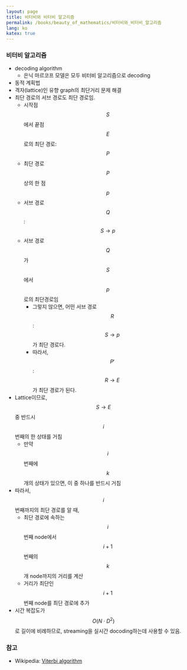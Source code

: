 ```yaml
---
layout: page
title: 비터비와 비터비 알고리즘
permalink: /books/beauty_of_mathematics/비터비와_비터비_알고리즘
lang: ko
katex: true
---
```


### 비터비 알고리즘

* decoding algorithm
  * 은닉 마르코프 모델은 모두 비터비 알고리즘으로 decoding
* 동적 계획법
* 격자(lattice)인 유향 graph의 최단거리 문제 해결
* 최단 경로의 서브 경로도 최단 경로임.
  * 시작점 $$ S $$에서 끝점 $$ E $$로의 최단 경로: $$ P $$
  * 최단 경로 $$ P $$ 상의 한 점 $$ p $$
  * 서브 경로 $$ Q $$ : $$ S \rightarrow p $$
  * 서브 경로 $$ Q $$가 $$ S $$에서 $$ p $$로의 최단경로임
    * 그렇지 않으면, 어떤 서브 경로 $$ R $$ : $$ S \rightarrow p $$가 최단 경로다.
    * 따라서, $$ P' $$ : $$ R \rightarrow E $$가 최단 경로가 된다.
* Lattice이므로, $$ S \rightarrow E $$ 중 반드시 $$ i $$ 번째의 한 상태를 거침
  * 만약 $$ i $$ 번째에 $$ k $$개의 상태가 있으면, 이 중 하나를 반드시 거침
* 따라서, $$ i $$번째까지의 최단 경로를 알 때,
  * 최단 경로에 속하는 $$ i $$번째 node에서 $$ i + 1 $$번째의 $$ k $$개 node까지의 거리를 계산
  * 거리가 최단인 $$ i + 1 $$번째 node를 최단 경로에 추가
* 시간 복잡도가 $$ O(N \cdot D^2) $$로 길이에 비례하므로, streaming을 실시간 docoding하는데 사용할 수 있음.

### 참고

* Wikipedia: [Viterbi algorithm][wiki-viterbi_algorithm]

[wiki-viterbi_algorithm]: https://en.wikipedia.org/wiki/Viterbi_algorithm
